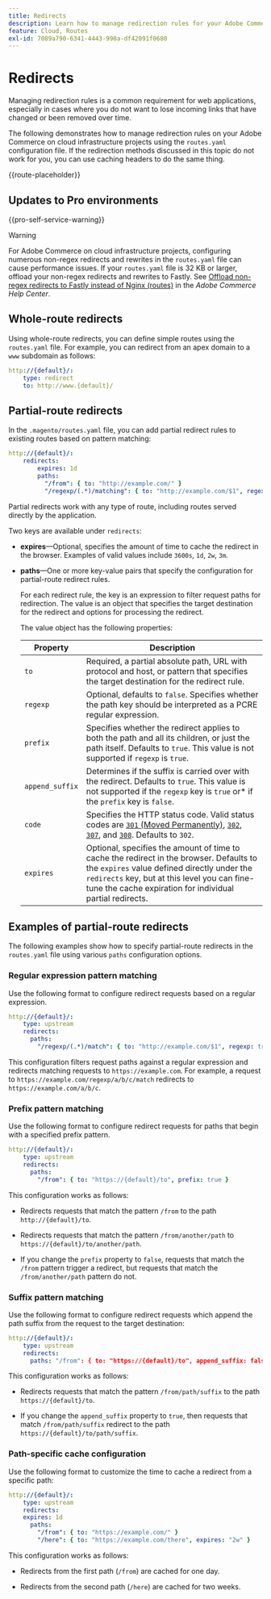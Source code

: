 ```yaml
---
title: Redirects
description: Learn how to manage redirection rules for your Adobe Commerce on cloud infrastructure project.
feature: Cloud, Routes
exl-id: 7089a790-6341-4443-990a-df42091f0680
---
```

# Redirects

Managing redirection rules is a common requirement for web applications, especially in cases where you do not want to lose incoming links that have changed or been removed over time.

The following demonstrates how to manage redirection rules on your Adobe Commerce on cloud infrastructure projects using the `routes.yaml` configuration file. If the redirection methods discussed in this topic do not work for you, you can use caching headers to do the same thing.

{{route-placeholder}}

## Updates to Pro environments

{{pro-self-service-warning}}

>[!WARNING]
>
>For Adobe Commerce on cloud infrastructure projects, configuring numerous non-regex redirects and rewrites in the `routes.yaml` file can cause performance issues. If your `routes.yaml` file is 32 KB or larger, offload your non-regex redirects and rewrites to Fastly. See [Offload non-regex redirects to Fastly instead of Nginx (routes)](https://experienceleague.adobe.com/docs/commerce-knowledge-base/kb/troubleshooting/miscellaneous/offload-non-regex-redirects-to-fastly-instead-of-nginx-routes.html) in the _Adobe Commerce Help Center_.

## Whole-route redirects

Using whole-route redirects, you can define simple routes using the `routes.yaml` file. For example, you can redirect from an apex domain to a `www` subdomain as follows:

```yaml
http://{default}/:
    type: redirect
    to: http://www.{default}/
```

## Partial-route redirects

In the `.magento/routes.yaml` file, you can add partial redirect rules to existing routes based on pattern matching:

```yaml
http://{default}/:
    redirects:
        expires: 1d
        paths:
          "/from": { to: "http://example.com/" }
          "/regexp/(.*)/matching": { to: "http://example.com/$1", regexp: true }
```

Partial redirects work with any type of route, including routes served directly by the application.

Two keys are available under `redirects`:

-  **expires**—Optional, specifies the amount of time to cache the redirect in the browser. Examples of valid values include `3600s`, `1d`, `2w`, `3m`.

-  **paths**—One or more key-value pairs that specify the configuration for partial-route redirect rules.

   For each redirect rule, the key is an expression to filter request paths for redirection. The value is an object that specifies the target destination for the redirect and options for processing the redirect.

   The value object has the following properties:

   | Property   | Description |
   | ---------- | ----------- |
   | `to`       | Required, a partial absolute path, URL with protocol and host, or pattern that specifies the target destination for the redirect rule. |
   | `regexp`   | Optional, defaults to `false`. Specifies whether the path key should be interpreted as a PCRE regular expression. |
   | `prefix`   | Specifies whether the redirect applies to both the path and all its children, or just the path itself. Defaults to `true`. This value is not supported if `regexp` is `true`. |
   | `append_suffix`| Determines if the suffix is carried over with the redirect. Defaults to `true`. This value is not supported if the `regexp` key is `true` or* if the `prefix` key is `false`. |
   | `code`     | Specifies the HTTP status code. Valid status codes are [`301` (Moved Permanently)](https://www.w3.org/Protocols/rfc2616/rfc2616-sec10.html#sec10.3.2), [`302`](https://www.w3.org/Protocols/rfc2616/rfc2616-sec10.html#sec10.3.3), [`307`](https://www.w3.org/Protocols/rfc2616/rfc2616-sec10.html#sec10.3.8), and [`308`](https://www.rfc-editor.org/rfc/rfc7238). Defaults to `302`. |
   | `expires`  | Optional, specifies the amount of time to cache the redirect in the browser. Defaults to the `expires` value defined directly under the `redirects` key, but at this level you can fine-tune the cache expiration for individual partial redirects. |

## Examples of partial-route redirects

The following examples show how to specify partial-route redirects in the `routes.yaml` file using various `paths` configuration options.

### Regular expression pattern matching

Use the following format to configure redirect requests based on a regular expression.

```yaml
http://{default}/:
    type: upstream
    redirects:
      paths:
        "/regexp/(.*)/match": { to: "http://example.com/$1", regexp: true }
```

This configuration filters request paths against a regular expression and redirects matching requests to `https://example.com`. For example, a request to `https://example.com/regexp/a/b/c/match` redirects to `https://example.com/a/b/c`.

### Prefix pattern matching

Use the following format to configure redirect requests for paths that begin with a specified prefix pattern.

```yaml
http://{default}/:
    type: upstream
    redirects:
      paths:
        "/from": { to: "https://{default}/to", prefix: true }
```

This configuration works as follows:

-  Redirects requests that match the pattern `/from` to the path `http://{default}/to`.

-  Redirects requests that match the pattern `/from/another/path` to `https://{default}/to/another/path`.

-  If you change the `prefix` property to `false`, requests that match the `/from` pattern trigger a redirect, but requests that match the `/from/another/path` pattern do not.

### Suffix pattern matching

Use the following format to configure redirect requests which append the path suffix from the request to the target destination:

```yaml
http://{default}/:
    type: upstream
    redirects:
      paths: "/from": { to: "https://{default}/to", append_suffix: false }
```

This configuration works as follows:

-  Redirects requests that match the pattern `/from/path/suffix` to the path `https://{default}/to`.

-  If you change the `append_suffix` property to `true`, then requests that match `/from/path/suffix`  redirect to the path `https://{default}/to/path/suffix`.

### Path-specific cache configuration

Use the following format to customize the time to cache a redirect from a specific path:

```yaml
http://{default}/:
    type: upstream
    redirects:
    expires: 1d
      paths:
        "/from": { to: "https://example.com/" }
        "/here": { to: "https://example.com/there", expires: "2w" }
```

This configuration works as follows:

-  Redirects from the first path (`/from`) are cached for one day.

-  Redirects from the second path (`/here`) are cached for two weeks.
